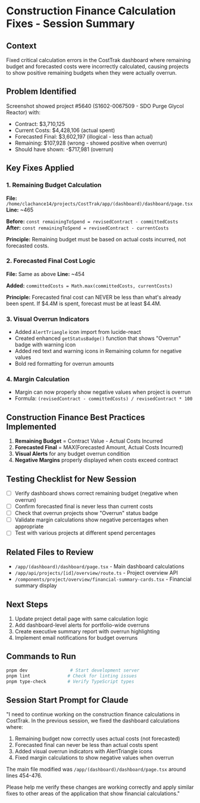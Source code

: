 # Construction Finance Calculation Fixes - Session Summary

## Context
Fixed critical calculation errors in the CostTrak dashboard where remaining budget and forecasted costs were incorrectly calculated, causing projects to show positive remaining budgets when they were actually overrun.

## Problem Identified
Screenshot showed project #5640 (S1602-0067509 - SDO Purge Glycol Reactor) with:
- Contract: $3,710,125
- Current Costs: $4,428,106 (actual spent)
- Forecasted Final: $3,602,197 (illogical - less than actual)
- Remaining: $107,928 (wrong - showed positive when overrun)
- Should have shown: -$717,981 (overrun)

## Key Fixes Applied

### 1. Remaining Budget Calculation
**File:** `/home/clachance14/projects/CostTrak/app/(dashboard)/dashboard/page.tsx`
**Line:** ~465

**Before:** `const remainingToSpend = revisedContract - committedCosts`
**After:** `const remainingToSpend = revisedContract - currentCosts`

**Principle:** Remaining budget must be based on actual costs incurred, not forecasted costs.

### 2. Forecasted Final Cost Logic
**File:** Same as above
**Line:** ~454

**Added:** `committedCosts = Math.max(committedCosts, currentCosts)`

**Principle:** Forecasted final cost can NEVER be less than what's already been spent. If $4.4M is spent, forecast must be at least $4.4M.

### 3. Visual Overrun Indicators
- Added `AlertTriangle` icon import from lucide-react
- Created enhanced `getStatusBadge()` function that shows "Overrun" badge with warning icon
- Added red text and warning icons in Remaining column for negative values
- Bold red formatting for overrun amounts

### 4. Margin Calculation
- Margin can now properly show negative values when project is overrun
- Formula: `(revisedContract - committedCosts) / revisedContract * 100`

## Construction Finance Best Practices Implemented

1. **Remaining Budget** = Contract Value - Actual Costs Incurred
2. **Forecasted Final** = MAX(Forecasted Amount, Actual Costs Incurred)
3. **Visual Alerts** for any budget overrun condition
4. **Negative Margins** properly displayed when costs exceed contract

## Testing Checklist for New Session
- [ ] Verify dashboard shows correct remaining budget (negative when overrun)
- [ ] Confirm forecasted final is never less than current costs
- [ ] Check that overrun projects show "Overrun" status badge
- [ ] Validate margin calculations show negative percentages when appropriate
- [ ] Test with various projects at different spend percentages

## Related Files to Review
- `/app/(dashboard)/dashboard/page.tsx` - Main dashboard calculations
- `/app/api/projects/[id]/overview/route.ts` - Project overview API
- `/components/project/overview/financial-summary-cards.tsx` - Financial summary display

## Next Steps
1. Update project detail page with same calculation logic
2. Add dashboard-level alerts for portfolio-wide overruns
3. Create executive summary report with overrun highlighting
4. Implement email notifications for budget overruns

## Commands to Run
```bash
pnpm dev                # Start development server
pnpm lint              # Check for linting issues
pnpm type-check        # Verify TypeScript types
```

## Session Start Prompt for Claude

"I need to continue working on the construction finance calculations in CostTrak. In the previous session, we fixed the dashboard calculations where:
1. Remaining budget now correctly uses actual costs (not forecasted)
2. Forecasted final can never be less than actual costs spent
3. Added visual overrun indicators with AlertTriangle icons
4. Fixed margin calculations to show negative values when overrun

The main file modified was `/app/(dashboard)/dashboard/page.tsx` around lines 454-476. 

Please help me verify these changes are working correctly and apply similar fixes to other areas of the application that show financial calculations."